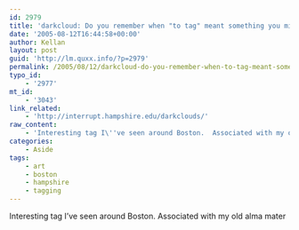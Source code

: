 ```yaml
---
id: 2979
title: 'darkcloud: Do you remember when "to tag" meant something you might do with spray paint?'
date: '2005-08-12T16:44:58+00:00'
author: Kellan
layout: post
guid: 'http://lm.quxx.info/?p=2979'
permalink: /2005/08/12/darkcloud-do-you-remember-when-to-tag-meant-something-you-might-do-with-spray-paint/
typo_id:
    - '2977'
mt_id:
    - '3043'
link_related:
    - 'http://interrupt.hampshire.edu/darkclouds/'
raw_content:
    - 'Interesting tag I\''ve seen around Boston.  Associated with my old alma mater'
categories:
    - Aside
tags:
    - art
    - boston
    - hampshire
    - tagging
---
```


Interesting tag I’ve seen around Boston. Associated with my old alma mater